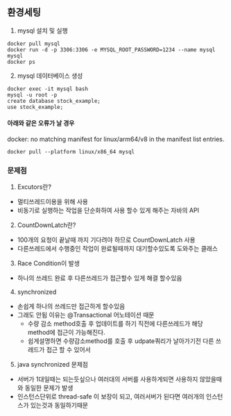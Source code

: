 ## 환경세팅

1. mysql 설치 및 실행
```
docker pull mysql
docker run -d -p 3306:3306 -e MYSQL_ROOT_PASSWORD=1234 --name mysql mysql 
docker ps
```

2. mysql 데이터베이스 생성
```
docker exec -it mysql bash
mysql -u root -p
create database stock_example;
use stock_example;
```

#### 아래와 같은 오류가 날 경우
docker: no matching manifest for linux/arm64/v8 in the manifest list entries.
```
docker pull --platform linux/x86_64 mysql
```

### 문제점
1. Excutors란?
- 멀티쓰레드이용을 위해 사용
- 비동기로 실행하는 작업을 단순화하여 사용 할수 있게 해주는 자바의 API

2. CountDownLatch란?
- 100개의 요청이 끝날때 까지 기다려야 하므로 CountDownLatch 사용
- 다른쓰레드에서 수행중인 작업이 완료될때까지 대기할수있도록 도와주는 클래스


3. Race Condition이 발생
- 하나의 쓰레드 완료 후 다른쓰레드가 접근할수 있게 해결 할수있음

4. synchronized
- 손쉽게 하나의 쓰레드만 접근하게 할수있음
- 그래도 안됨 이유는 @Transactional 어노테이션 때문
    - 수량 감소 method호출 후 업데이트를 하기 직전에 다른쓰레드가 해당 method에 접근이 가능해진다.
    - 쉽게설명하면 수량감소method를 호출 후 udpate쿼리가 날아가기전 다른 쓰레드가 접근 할 수 있어서

5. java synchronized 문제점
- 서버가 1대일때는 되는듯싶으나 여러대의 서버를 사용하게되면 사용하지 않았을때와 동일한 문제가 발생
- 인스턴스단위로 thread-safe 이 보장이 되고, 여러서버가 된다면 여러개의 인스턴스가 있는것과 동일하기때문